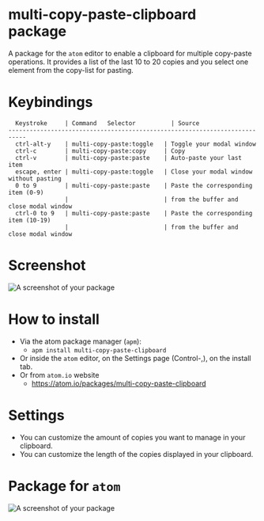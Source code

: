 # multi-copy-paste-clipboard package

A package for the `atom` editor to enable a clipboard for multiple copy-paste operations. It provides a list of the last 10 to 20 copies and you select one element from the copy-list for pasting.

# Keybindings
```
  Keystroke     | Command	Selector          | Source
---------------------------------------------------------------------------
  ctrl-alt-y    | multi-copy-paste:toggle   | Toggle your modal window
  ctrl-c        | multi-copy-paste:copy     | Copy
  ctrl-v        | multi-copy-paste:paste    | Auto-paste your last item
  escape, enter | multi-copy-paste:toggle   | Close your modal window without pasting
  0 to 9        | multi-copy-paste:paste    | Paste the corresponding item (0-9)
                |                           | from the buffer and close modal window
  ctrl-0 to 9   | multi-copy-paste:paste    | Paste the corresponding item (10-19)
                |                           | from the buffer and close modal window
```

# Screenshot

![A screenshot of your package](https://raw.githubusercontent.com/Jonny-exe/multi-copy-paste-clipboard/master/screenshot.gif)

# How to install

- Via the atom package manager (`apm`):
  - `apm install multi-copy-paste-clipboard`
- Or inside the `atom` editor, on the Settings page (Control-,), on the install tab.
- Or from `atom.io` website
  - https://atom.io/packages/multi-copy-paste-clipboard

# Settings
- You can customize the amount of copies you want to manage in your clipboard.
- You can customize the length of the copies displayed in your clipboard.

# Package for `atom`

![A screenshot of your package](https://raw.githubusercontent.com/zeke/atom-icon/master/old-icon/2.png)
